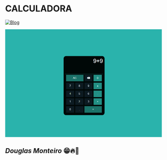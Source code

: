 # CALCULADORA

[![Blog](https://img.shields.io/website?label=deploy&style=for-the-badge&url=https://douglasmonteirodev.github.io/calculadora)](https://douglasmonteirodev.github.io/calculadora)

<p align="center">
  <img src="assets/preview/home.png">
</p>

## <i>Douglas Monteiro</i> 😁🔥🚀
